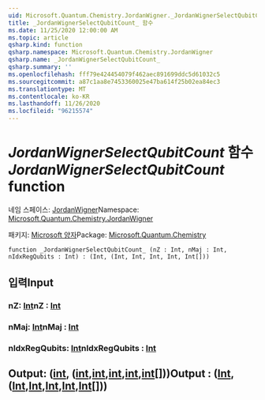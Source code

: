 ```yaml
---
uid: Microsoft.Quantum.Chemistry.JordanWigner._JordanWignerSelectQubitCount_
title: _JordanWignerSelectQubitCount_ 함수
ms.date: 11/25/2020 12:00:00 AM
ms.topic: article
qsharp.kind: function
qsharp.namespace: Microsoft.Quantum.Chemistry.JordanWigner
qsharp.name: _JordanWignerSelectQubitCount_
qsharp.summary: ''
ms.openlocfilehash: fff79e424454079f462aec891699ddc5d61032c5
ms.sourcegitcommit: a87c1aa8e7453360025e47ba614f25b02ea84ec3
ms.translationtype: MT
ms.contentlocale: ko-KR
ms.lasthandoff: 11/26/2020
ms.locfileid: "96215574"
---
```

# <a name="_jordanwignerselectqubitcount_-function"></a><span data-ttu-id="05a74-102">_JordanWignerSelectQubitCount_ 함수</span><span class="sxs-lookup"><span data-stu-id="05a74-102">_JordanWignerSelectQubitCount_ function</span></span>

<span data-ttu-id="05a74-103">네임 스페이스: [JordanWigner](xref:Microsoft.Quantum.Chemistry.JordanWigner)</span><span class="sxs-lookup"><span data-stu-id="05a74-103">Namespace: [Microsoft.Quantum.Chemistry.JordanWigner](xref:Microsoft.Quantum.Chemistry.JordanWigner)</span></span>

<span data-ttu-id="05a74-104">패키지: [Microsoft 양자](https://nuget.org/packages/Microsoft.Quantum.Chemistry)</span><span class="sxs-lookup"><span data-stu-id="05a74-104">Package: [Microsoft.Quantum.Chemistry](https://nuget.org/packages/Microsoft.Quantum.Chemistry)</span></span>




```qsharp
function _JordanWignerSelectQubitCount_ (nZ : Int, nMaj : Int, nIdxRegQubits : Int) : (Int, (Int, Int, Int, Int, Int[]))
```


## <a name="input"></a><span data-ttu-id="05a74-105">입력</span><span class="sxs-lookup"><span data-stu-id="05a74-105">Input</span></span>

### <a name="nz--int"></a><span data-ttu-id="05a74-106">nZ: [Int](xref:microsoft.quantum.lang-ref.int)</span><span class="sxs-lookup"><span data-stu-id="05a74-106">nZ : [Int](xref:microsoft.quantum.lang-ref.int)</span></span>




### <a name="nmaj--int"></a><span data-ttu-id="05a74-107">nMaj: [Int](xref:microsoft.quantum.lang-ref.int)</span><span class="sxs-lookup"><span data-stu-id="05a74-107">nMaj : [Int](xref:microsoft.quantum.lang-ref.int)</span></span>




### <a name="nidxregqubits--int"></a><span data-ttu-id="05a74-108">nIdxRegQubits: [Int](xref:microsoft.quantum.lang-ref.int)</span><span class="sxs-lookup"><span data-stu-id="05a74-108">nIdxRegQubits : [Int](xref:microsoft.quantum.lang-ref.int)</span></span>





## <a name="output--intintintintintint"></a><span data-ttu-id="05a74-109">Output: ([int](xref:microsoft.quantum.lang-ref.int), ([int](xref:microsoft.quantum.lang-ref.int),[int](xref:microsoft.quantum.lang-ref.int),[int](xref:microsoft.quantum.lang-ref.int),[int](xref:microsoft.quantum.lang-ref.int),[int](xref:microsoft.quantum.lang-ref.int)[]))</span><span class="sxs-lookup"><span data-stu-id="05a74-109">Output : ([Int](xref:microsoft.quantum.lang-ref.int),([Int](xref:microsoft.quantum.lang-ref.int),[Int](xref:microsoft.quantum.lang-ref.int),[Int](xref:microsoft.quantum.lang-ref.int),[Int](xref:microsoft.quantum.lang-ref.int),[Int](xref:microsoft.quantum.lang-ref.int)[]))</span></span>

